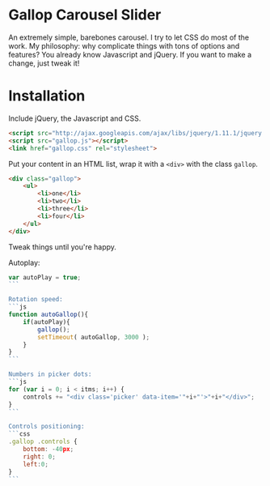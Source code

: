 Gallop Carousel Slider
======================

An extremely simple, barebones carousel. I try to let CSS do most of the work. My philosophy: why complicate things with tons of options and features? You already know Javascript and jQuery. If you want to make a change, just tweak it!

Installation
============

Include jQuery, the Javascript and CSS. 

```html
<script src="http://ajax.googleapis.com/ajax/libs/jquery/1.11.1/jquery.min.js" ></script>
<script src="gallop.js"></script>
<link href="gallop.css" rel="stylesheet">
```

Put your content in an HTML list, wrap it with a `<div>` with the class `gallop`.

```html
<div class="gallop">
    <ul>
        <li>one</li>
        <li>two</li>
        <li>three</li>
        <li>four</li>
    </ul>
</div>
```

Tweak things until you're happy.

Autoplay:
````js
var autoPlay = true;
```

Rotation speed:
```js
function autoGallop(){
    if(autoPlay){
        gallop();
        setTimeout( autoGallop, 3000 );
    }
}
```

Numbers in picker dots:
```js
for (var i = 0; i < itms; i++) {
    controls += "<div class='picker' data-item='"+i+"'>"+i+"</div>";
}
```

Controls positioning:
```css
.gallop .controls {
    bottom: -40px;
    right: 0;
    left:0;
}
```



